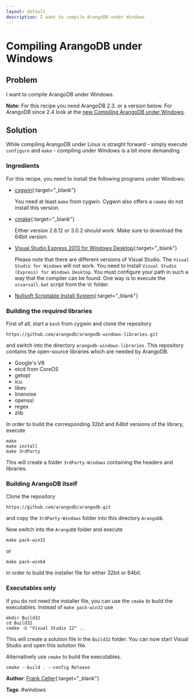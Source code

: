 ```yaml
---
layout: default
description: I want to compile ArangoDB under Windows
---
```

# Compiling ArangoDB under Windows

## Problem

I want to compile ArangoDB under Windows.

**Note:** For this recipe you need ArangoDB 2.3. or a version below. For ArangoDB since 2.4 look at the [new Compiling ArangoDB under Windows](compiling-under-windows.html).

## Solution

While compiling ArangoDB under Linux is straight forward - simply execute `configure` and `make` - compiling under Windows 
is a bit more demanding.

### Ingredients

For this recipe, you need to install the following programs under Windows:

* [cygwin](https://www.cygwin.com/){:target="_blank"}

  You need at least `make` from cygwin. Cygwin also offers a `cmake` do not install this version. 

* [cmake](http://www.cmake.org/){:target="_blank"}

  Either version 2.8.12 or 3.0.2 should work. Make sure to download the 64bit version.

* [Visual Studio Express 2013 for Windows Desktop](https://www.microsoft.com/en-us/download/details.aspx?id=44914){:target="_blank"}

  Please note that there are different versions of Visual Studio. The `Visual Studio for Windows` will not work.
  You need to install `Visual Studio (Express) for Windows Desktop`. You must configure your path in such a way
  that the compiler can be found. One way is to execute the `vcvarsall.bat` script from the `VC` folder.

* [Nullsoft Scriptable Install System](http://nsis.sourceforge.net/Download){:target="_blank"}

### Building the required libraries

First of all, start a `bash` from cygwin and clone the repository

    https://github.com/arangodb/arangodb-windows-libraries.git

and switch into the directory `arangodb-windows-libraries`. This repository contains the open-source libraries which
are needed by ArangoDB.

* Google's V8
* etcd from CoreOS
* getopt
* icu
* libev
* linenoise
* openssl
* regex
* zlib

In order to build the corresponding 32bit and 64bit versions of the library, execute

    make
    make install
    make 3rdParty

This will create a folder `3rdParty-Windows` containing the headers and libraries.

### Building ArangoDB itself

Clone the repository

    https://github.com/arangodb/arangodb.git

and copy the `3rdParty-Windows` folder into this directory `ArangoDB`.

Now switch into the `ArangoDB` folder and execute

    make pack-win32

or

    make pack-win64

in order to build the installer file for either 32bit or 64bit.

### Executables only

If you do not need the installer file, you can use the `cmake` to build the executables. Instead of `make pack-win32`
use

    mkdir Build32
    cd Build32
    cmake -G "Visual Studio 12" ..

This will create a solution file in the `Build32` folder. You can now start Visual Studio and open this
solution file.

Alternatively use `cmake` to build the executables.

    cmake --build . --config Release

**Author**: [Frank Celler](https://github.com/fceller){:target="_blank"}

**Tags**: #windows
